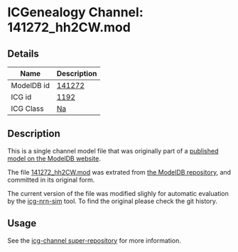 # ICGenealogy Channel: 141272\_hh2CW.mod

## Details

Name | Description
---- | -----------
ModelDB id | [141272](http://senselab.med.yale.edu/ModelDB/ShowModel.cshtml?model=141272)
ICG id | [1192](http://icg.neurotheory.ox.ac.uk/channels/2/1192)
ICG Class | [Na](http://icg.neurotheory.ox.ac.uk/channels/2)

## Description

This is a single channel model file that was originally part of a [published model on the ModelDB website](http://senselab.med.yale.edu/ModelDB/ShowModel.cshtml?model=141272).


The file [141272\_hh2CW.mod](141272_hh2CW.mod) was extrated from [the ModelDB repository](http://senselab.med.yale.edu/ModelDB/ShowModel.cshtml?model=141272), and committed in its original form.

The current version of the file was modified slighly for automatic evaluation by the [icg-nrn-sim](https://github.com/icgenealogy/icg-nrn-sim) tool. To find the original please check the git history.


## Usage

See the [icg-channel super-repository](https://github.com/icgenealogy/icg-channels) for more information.